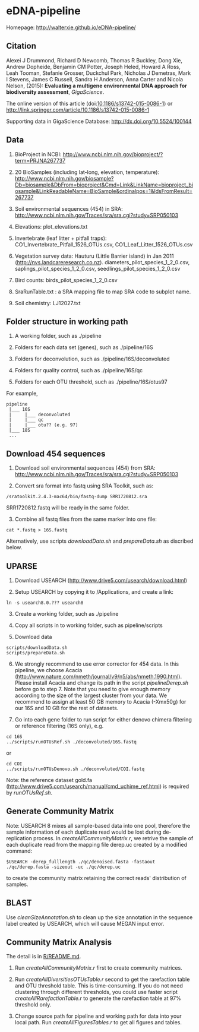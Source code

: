 # eDNA-pipeline

Homepage: http://walterxie.github.io/eDNA-pipeline/

## Citation

Alexei J Drummond, Richard D Newcomb, Thomas R Buckley, Dong Xie, Andrew Dopheide, Benjamin CM Potter, 
Joseph Heled, Howard A Ross, Leah Tooman, Stefanie Grosser, Duckchul Park, Nicholas J Demetras, 
Mark I Stevens, James C Russell, Sandra H Anderson, Anna Carter and Nicola Nelson, (2015): 
**Evaluating a multigene environmental DNA approach for biodiversity assessment**, *GigaScience*.

The online version of this article (doi:[10.1186/s13742-015-0086-1](http://dx.doi.org/10.1186/s13742-015-0086-1)) or http://link.springer.com/article/10.1186/s13742-015-0086-1

Supporting data in GigaScience Database: http://dx.doi.org/10.5524/100144

## Data

1. BioProject in NCBI:
  http://www.ncbi.nlm.nih.gov/bioproject/?term=PRJNA267737

2. 20 BioSamples (including lat-long, elevation, temperature):
  http://www.ncbi.nlm.nih.gov/biosample?Db=biosample&DbFrom=bioproject&Cmd=Link&LinkName=bioproject_biosample&LinkReadableName=BioSample&ordinalpos=1&IdsFromResult=267737

3. Soil environmental sequences (454) in SRA:
  http://www.ncbi.nlm.nih.gov/Traces/sra/sra.cgi?study=SRP050103

4. Elevations:
  plot_elevations.txt

5. Invertebrate (leaf litter + pitfall traps):
  CO1_Invertebrate_Pitfall_1526_OTUs.csv, CO1_Leaf_Litter_1526_OTUs.csv

6. Vegetation survey data:
  Hauturu (Little Barrier island) in Jan 2011 (http://nvs.landcareresearch.co.nz).
  diameters_pilot_species_1_2_0.csv, saplings_pilot_species_1_2_0.csv, seedlings_pilot_species_1_2_0.csv

7. Bird counts:
  birds_pilot_species_1_2_0.csv

8. SraRunTable.txt : 
  a SRA mapping file to map SRA code to subplot name.
  
9. Soil chemistry:
  LJ12027.txt

## Folder structure in working path 

1. A working folder, such as ./pipeline

2. Folders for each data set (genes), such as ./pipeline/16S

3. Folders for deconvolution, such as ./pipeline/16S/deconvoluted

4. Folders for quality control, such as ./pipeline/16S/qc

5. Folders for each OTU threshold, such as ./pipeline/16S/otus97

For example,
```
pipeline
 |___ 16S
 |     |___ deconvoluted
 |     |___ qc
 |     |___ otu?? (e.g. 97)
 |___ 18S
 ...  
```


## Download 454 sequences 

1. Download soil environmental sequences (454) from SRA:
  http://www.ncbi.nlm.nih.gov/Traces/sra/sra.cgi?study=SRP050103

2. Convert sra format into fastq using SRA Toolkit, such as:
  ```
  /sratoolkit.2.4.3-mac64/bin/fastq-dump SRR1720812.sra
  ```
  SRR1720812.fastq will be ready in the same folder.

3. Combine all fastq files from the same marker into one file:
  ```
  cat *.fastq > 16S.fastq
  ```
  Alternatively, use scripts *downloadData.sh* and *prepareData.sh* as discribed below.


## UPARSE 

1. Download USEARCH (http://www.drive5.com/usearch/download.html)

2. Setup USEARCH by copying it to /Applications, and create a link:
  ```
  ln -s usearch8.0.??? usearch8
  ```

3. Create a working folder, such as ./pipeline

4. Copy all scripts in to working folder, such as pipeline/scripts

5. Download data
  ```
  scripts/downloadData.sh 
  scripts/prepareData.sh
  ```

6. We strongly recommend to use error corrector for 454 data. In this pipeline, 
we choose Acacia (http://www.nature.com/nmeth/journal/v9/n5/abs/nmeth.1990.html). 
Please install Acacia and change its path in the script *pipelineDerep.sh* before go to step 7.
Note that you need to give enough memory according to the size of the largest cluster from your data. 
We recommend to assign at least 50 GB memory to Acacia (-Xmx50g) for our 16S and 10 GB for the rest of datasets. 

7. Go into each gene folder to run script for either denovo chimera filtering or reference filtering (16S only), e.g.
  ```
  cd 16S
  ../scripts/runOTUsRef.sh ./deconvoluted/16S.fastq 
  ```
  or 
  ```
  cd COI
  ../scripts/runOTUsDenovo.sh ./deconvoluted/COI.fastq 
  ```
  Note: the reference dataset gold.fa (http://www.drive5.com/usearch/manual/cmd_uchime_ref.html) is required by *runOTUsRef.sh*.


## Generate Community Matrix 

Note: USEARCH 8 mixes all sample-based data into one pool,
therefore the sample information of each duplicate read would be lost during 
de-replication process. In *createAllCommunityMatrix.r*, we retrive the sample of each duplicate 
read from the mapping file derep.uc created by a modified command:
```
$USEARCH -derep_fulllength ./qc/denoised.fasta -fastaout ./qc/derep.fasta -sizeout -uc ./qc/derep.uc
```
to create the community matrix retaining the correct reads' distribution of samples.   


##  BLAST 

Use *cleanSizeAnnotation.sh* to clean up the size annotation in the sequence label created by USEARCH, 
which will cause MEGAN input error. 


## Community Matrix Analysis 

The detail is in [R/README.md](R/README.md).

1. Run *createAllCommunityMatrix.r* first to create community matrices.

2. Run *createAllDiversitiesOTUsTable.r* second to get the rarefaction table and OTU threshold table. This is time-consuming.
If you do not need clustering through different thresholds, you could use faster script *createAllRarefactionTable.r* to generate 
the rarefaction table at 97% threshold only. 

3. Change source path for pipeline and working path for data into your local path. Run *createAllFiguresTables.r* to get all figures and tables.
